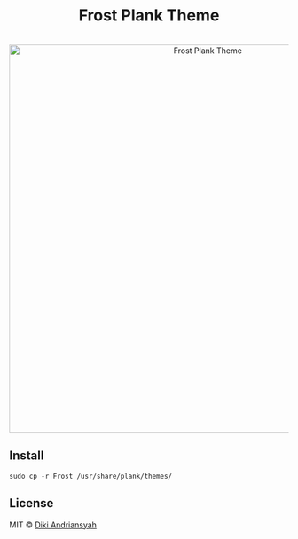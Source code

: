 <h1 align="center">Frost Plank Theme</h1>

<p align="center">
<br>
<img src="http://i.imgbox.com/VycKRPO7.png" width="700px" alt="Frost Plank Theme">
</p>

## Install
```shell
sudo cp -r Frost /usr/share/plank/themes/
```

## License

MIT © [Diki Andriansyah](https://dikiaap.id)
